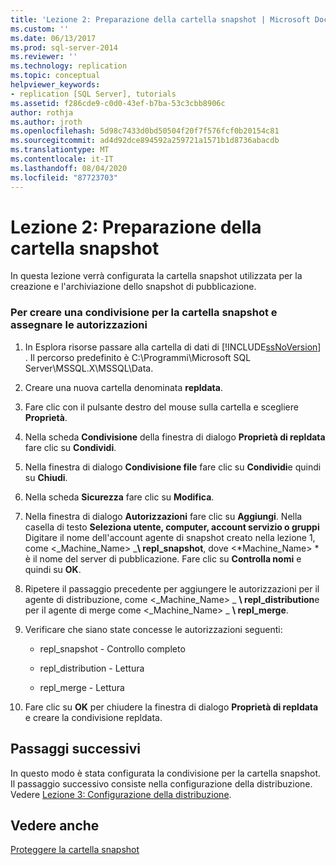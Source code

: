 ```yaml
---
title: 'Lezione 2: Preparazione della cartella snapshot | Microsoft Docs'
ms.custom: ''
ms.date: 06/13/2017
ms.prod: sql-server-2014
ms.reviewer: ''
ms.technology: replication
ms.topic: conceptual
helpviewer_keywords:
- replication [SQL Server], tutorials
ms.assetid: f286cde9-c0d0-43ef-b7ba-53c3cbb8906c
author: rothja
ms.author: jroth
ms.openlocfilehash: 5d98c7433d0bd50504f20f7f576fcf0b20154c81
ms.sourcegitcommit: ad4d92dce894592a259721a1571b1d8736abacdb
ms.translationtype: MT
ms.contentlocale: it-IT
ms.lasthandoff: 08/04/2020
ms.locfileid: "87723703"
---
```

# <a name="lesson-2-preparing-the-snapshot-folder"></a>Lezione 2: Preparazione della cartella snapshot
  In questa lezione verrà configurata la cartella snapshot utilizzata per la creazione e l'archiviazione dello snapshot di pubblicazione.  
  
### <a name="to-create-a-share-for-the-snapshot-folder-and-assign-permissions"></a>Per creare una condivisione per la cartella snapshot e assegnare le autorizzazioni  
  
1.  In Esplora risorse passare alla cartella di dati di [!INCLUDE[ssNoVersion](../../includes/ssnoversion-md.md)] . Il percorso predefinito è C:\Programmi\Microsoft SQL Server\MSSQL.X\MSSQL\Data.  
  
2.  Creare una nuova cartella denominata **repldata**.  
  
3.  Fare clic con il pulsante destro del mouse sulla cartella e scegliere **Proprietà**.  
  
4.  Nella scheda **Condivisione** della finestra di dialogo **Proprietà di repldata** fare clic su **Condividi**.  
  
5.  Nella finestra di dialogo **Condivisione file** fare clic su **Condividi**e quindi su **Chiudi**.  
  
6.  Nella scheda **Sicurezza** fare clic su **Modifica**.  
  
7.  Nella finestra di dialogo **Autorizzazioni** fare clic su **Aggiungi**. Nella casella di testo **Seleziona utente, computer, account servizio o gruppi** Digitare il nome dell'account agente di snapshot creato nella lezione 1, come \<_Machine_Name> _**\ repl_snapshot**, dove \<*Machine_Name> * è il nome del server di pubblicazione. Fare clic su **Controlla nomi** e quindi su **OK**.  
  
8.  Ripetere il passaggio precedente per aggiungere le autorizzazioni per il agente di distribuzione, come \<_Machine_Name> _ **\ repl_distribution**e per il agente di merge come \<_Machine_Name> _ **\ repl_merge**.  
  
9. Verificare che siano state concesse le autorizzazioni seguenti:  
  
    -   repl_snapshot - Controllo completo  
  
    -   repl_distribution - Lettura  
  
    -   repl_merge - Lettura  
  
10. Fare clic su **OK** per chiudere la finestra di dialogo **Proprietà di repldata** e creare la condivisione repldata.  
  
## <a name="next-steps"></a>Passaggi successivi  
 In questo modo è stata configurata la condivisione per la cartella snapshot. Il passaggio successivo consiste nella configurazione della distribuzione. Vedere [Lezione 3: Configurazione della distribuzione](lesson-3-configuring-distribution.md).  
  
## <a name="see-also"></a>Vedere anche  
 [Proteggere la cartella snapshot](security/secure-the-snapshot-folder.md)  
  
  
